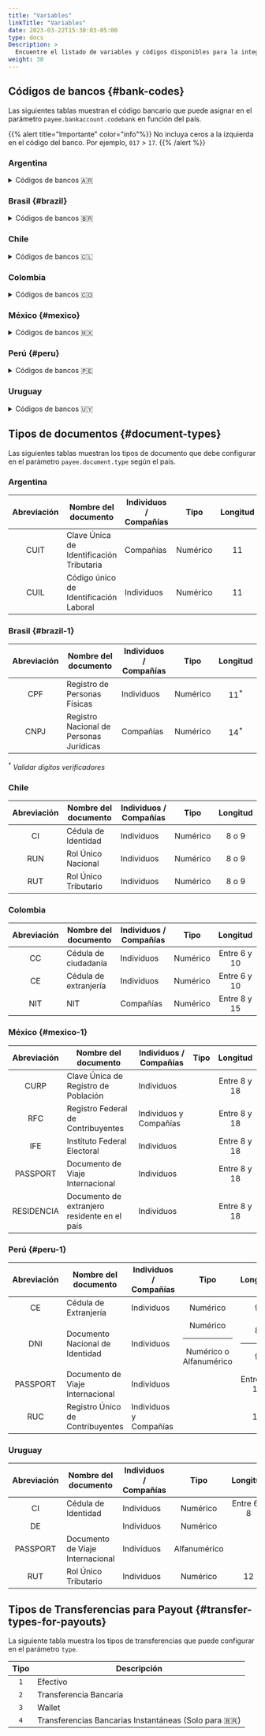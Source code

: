 ```yaml
---
title: "Variables"
linkTitle: "Variables"
date: 2023-03-22T15:30:03-05:00
type: docs
Description: >
  Encuentre el listado de variables y códigos disponibles para la integración de Payouts.
weight: 30
---
```


## Códigos de bancos {#bank-codes}
Las siguientes tablas muestran el código bancario que puede asignar en el parámetro `payee.bankaccount.codebank` en función del país.

{{% alert title="Importante" color="info"%}}
No incluya ceros a la izquierda en el código del banco. Por ejemplo, `017` > `17`.
{{% /alert %}}

### Argentina

<details>
<summary>Códigos de bancos 🇦🇷</summary>
<div id="contentdiv">

| Nombre del banco| Código del banco |
|---|:---:|
| BACS BANCO DE CREDITO Y SECURITIZACION | `340` |
| BANCO B. I. CREDITANSTALT | `147` |
| BANCO BICA S.A. | `426` |
| BANCO BRADESCO ARGENTINA | `336` |
| BANCO CETELEM ARGENTINA | `331` |
| BANCO CMF | `319` |
| BANCO COINAG S.A. | `431` |
| BANCO COLUMBIA | `389` |
| BANCO COMAFI | `299` |
| BANCO CREDICOOP COOP. L | `191` |
| BANCO DE COMERCIO S.A. | `432` |
| BANCO DE CORRIENTES | `094` |
| BANCO DE FORMOSA | `315` |
| BANCO DE GALICIA Y BUENOS AIRES | `007` |
| BANCO DE INVERSION Y COMERCIO EXTERIOR | `300` |
| BANCO DE LA CIUDAD DE BUENOS AIRES | `029` |
| BANCO DE LA NACION ARGENTINA | `011` |
| BANCO DE LA PAMPA SOCIEDAD DE ECONOMIA M | `093` |
| BANCO DE LA PROVINCIA DE BUENOS AIRES | `014` |
| BANCO DE LA PROVINCIA DE CORDOBA | `020` |
| BANCO DE LA REPUBLICA ORIENTAL DEL URUGUAY | `269` |
| BANCO DE SAN JUAN | `045` |
| BANCO DE SANTA CRUZ | `086` |
| BANCO DE SANTIAGO DEL ESTERO | `321` |
| BANCO DE SERVICIOS FINANCIEROS | `332` |
| BANCO DE SERVICIOS Y TRANSACCIONES | `338` |
| BANCO DE VALORES | `198` |
| BANCO DEL CHUBUT | `083` |
| BANCO DEL SOL | `310` |
| BANCO DINO S.A. | `448` |
| BANCO HIPOTECARIO | `044` |
| BANCO ITAU | `259` |
| BANCO JULIO | `305` |
| BANCO MACRO | `285` |
| BANCO MARIVA | `254` |
| BANCO MAS VENTAS | `341` |
| BANCO MERIDIAN | `281` |
| BANCO MUNICIPAL DE ROSARIO | `065` |
| BANCO PATAGONIA SUDAMERIS | `034` |
| BANCO PIANO | `301` |
| BANCO PROVINCIA DE TIERRA DEL FUEGO | `268` |
| BANCO PROVINCIA DEL NEUQUEN | `097` |
| BANCO ROELA | `247` |
| BANCO SAENZ | `277` |
| BANCO SANTANDER ARGENTINA | `072` |
| BANCO SUCREDITO REGIONAL S.A.U. | `435` |
| BANCO SUPERVIELLE S.A. | `027` |
| BANCO VOII S.A. | `312` |
| BANK OF AMERICA, NATIONAL ASSOCIA | `262` |
| BANK OF CHINE LIMITED SUCURSAL BUENOS AIRES | `515` |
| BBVA ARGENTINA | `017` |
| BNP PARIBAS | `266` |
| BRUBANK S.A.U. | `143` |
| CITIBANK ARGENTINA | `016` |
| CVU ACCOUNT | `000` |
| HSBC BANK ARGENTINA | `150` |
| INDUSTRIAL AND COMMERCIAL BANK OF CHINA (ICBC) ARGENTINA | `015` |
| J P MORGAN CHASE BANK SUCURSAL BUENOS AIRES | `165` |
| LLOYDS TSB BANK | `010` |
| NUEVO BANCO DE ENTRE RIOS | `386` |
| NUEVO BANCO DE LA RIOJA | `309` |
| NUEVO BANCO DE SANTA FE | `330` |
| NUEVO BANCO DEL CHACO | `311` |
| NUEVO BANCO INDUSTRIAL DE AZUL | `322` |
| RCI BANQUE ARGENTINA | `339` |
| WILOBANK S.A. | `384` |

</div>
</details>

### Brasil {#brazil}

<details>
<summary>Códigos de bancos 🇧🇷</summary>
<div id="contentdiv">

| Nombre del banco| Código del banco |
|---|:---:|
| ACCREDITO SCD S.A. | `406` |
| ACESSO SOLUÇÕES DE PAGAMENTO S.A. - INSTITUIÇÃO DE PAGAMENTO | `332` |
| ADVANCED CC LTDA | `117` |
| AGK CC S.A. | `272` |
| AL5 S.A. CFI | `349` |
| AMAZÔNIA CC LTDA. | `313` |
| ASAAS IP S.A. | `461` |
| ATF CREDIT SCD S.A. | `513` |
| ATICCA SCD S.A. | `527` |
| ATIVA S.A. INVESTIMENTOS CCTVM | `188` |
| AVENUE SECURITIES DTVM LTDA. | `508` |
| AZUMI DTVM | `463` |
| B&T CC LTDA. | `080` |
| BANCO BARI S.A. | `330` |
| BANCO BESA S.A. | `334` |
| BANCO BRADESCARD | `063` |
| BANCO BTG PACTUAL S.A. | `208` |
| BANCO CIFRA | `233` |
| BANCO DIGIO | `335` |
| BANCO FINAXIS | `094` |
| BANCO GENIAL | `125` |
| BANCO INBURSA | `012` |
| BANCO INTER | `077` |
| BANCO INVESTCRED UNIBANCO S.A. | `249` |
| BANCO ITAÚ CONSIGNADO S.A. | `029` |
| BANCO JOHN DEERE S.A. | `217` |
| BANCO MASTER | `243` |
| BANCO ORIGINAL | `212` |
| BANCO PAN | `623` |
| BANCO RANDON S.A. | `088` |
| BANCO SEMEAR | `743` |
| BANCO SICOOB S.A. | `756` |
| BANCO SISTEMA | `754` |
| BANCO TOPÁZIO S.A. | `082` |
| BANCO VOITER | `653` |
| BANCOSEGURO S.A. | `081` |
| BARI CIA HIPOTECÁRIA | `268` |
| BCO ABC BRASIL S.A. | `246` |
| BCO ABN AMRO S.A. | `075` |
| BCO AFINZ S.A. - BM | `299` |
| BCO AGIBANK S.A. | `121` |
| BCO ALFA S.A. | `025` |
| BCO ANDBANK S.A. | `065` |
| BCO ARBI S.A. | `213` |
| BCO B3 S.A. | `096` |
| BCO BANDEPE S.A. | `024` |
| BCO BANESTES S.A. | `021` |
| BCO BBI S.A. | `036` |
| BCO BMG S.A. | `318` |
| BCO BNP PARIBAS BRASIL S A | `752` |
| BCO BOCOM BBM S.A. | `107` |
| BCO BRADESCO BERJ S.A. | `122` |
| BCO BRADESCO FINANC. S.A. | `394` |
| BCO BRADESCO S.A. | `237` |
| BCO BRASILEIRO DE CRÉDITO S.A. | `378` |
| BCO BS2 S.A. | `218` |
| BCO BV S.A. | `413` |
| BCO C6 CONSIG | `626` |
| BCO C6 S.A. | `336` |
| BCO CAIXA GERAL BRASIL S.A. | `473` |
| BCO CARGILL S.A. | `040` |
| BCO CCB BRASIL S.A. | `320` |
| BCO CEDULA S.A. | `266` |
| BCO CETELEM S.A. | `739` |
| BCO CITIBANK S.A. | `745` |
| BCO CLASSICO S.A. | `241` |
| BCO COOPERATIVO SICREDI S.A. | `748` |
| BCO CRÉDIT AGRICOLE BR S.A. | `222` |
| BCO CREDIT SUISSE S.A. | `505` |
| BCO CREFISA S.A. | `069` |
| BCO CSF S.A. | `368` |
| BCO DA AMAZONIA S.A. | `003` |
| BCO DA CHINA BRASIL S.A. | `083` |
| BCO DAYCOVAL S.A | `707` |
| BCO DIGIMAIS S.A. | `654` |
| BCO DO BRASIL S.A. | `001` |
| BCO DO EST. DE SE S.A. | `047` |
| BCO DO EST. DO PA S.A. | `037` |
| BCO DO ESTADO DO RS S.A. | `041` |
| BCO DO NORDESTE DO BRASIL S.A. | `004` |
| BCO FATOR S.A. | `265` |
| BCO FIBRA S.A. | `224` |
| BCO GM S.A. | `390` |
| BCO GUANABARA S.A. | `612` |
| BCO HSBC S.A. | `269` |
| BCO INDUSTRIAL DO BRASIL S.A. | `604` |
| BCO ITAÚ BBA S.A. | `184` |
| BCO ITAUBANK S.A. | `479` |
| BCO J.P. MORGAN S.A. | `376` |
| BCO KDB BRASIL S.A. | `076` |
| BCO KEB HANA DO BRASIL S.A. | `757` |
| BCO LA NACION ARGENTINA | `300` |
| BCO LA PROVINCIA B AIRES BCE | `495` |
| BCO LETSBANK S.A. | `630` |
| BCO LUSO BRASILEIRO S.A. | `600` |
| BCO MERCANTIL DO BRASIL S.A. | `389` |
| BCO MERCEDES-BENZ S.A. | `381` |
| BCO MIZUHO S.A. | `370` |
| BCO MODAL S.A. | `746` |
| BCO MORGAN STANLEY S.A. | `066` |
| BCO MUFG BRASIL S.A. | `456` |
| BCO OURINVEST S.A. | `712` |
| BCO PAULISTA S.A. | `611` |
| BCO PINE S.A. | `643` |
| BCO RABOBANK INTL BRASIL S.A. | `747` |
| BCO RENDIMENTO S.A. | `633` |
| BCO RIBEIRAO PRETO S.A. | `741` |
| BCO RNX S.A. | `720` |
| BCO RODOBENS S.A. | `120` |
| BCO SAFRA S.A. | `422` |
| BCO SANTANDER (BRASIL) S.A. | `033` |
| BCO SENFF S.A. | `276` |
| BCO SOCIETE GENERALE BRASIL | `366` |
| BCO SOFISA S.A. | `637` |
| BCO SUMITOMO MITSUI BRASIL S.A. | `464` |
| BCO TOYOTA DO BRASIL S.A. | `387` |
| BCO TRIANGULO S.A. | `634` |
| BCO TRICURY S.A. | `018` |
| BCO VOLKSWAGEN S.A | `393` |
| BCO VOTORANTIM S.A. | `655` |
| BCO VR S.A. | `610` |
| BCO WESTERN UNION | `119` |
| BCO WOORI BANK DO BRASIL S.A. | `124` |
| BCO XP S.A. | `348` |
| BCO YAMAHA MOTOR S.A. | `475` |
| BCO. J.SAFRA S.A. | `074` |
| BCV - BCO, CRÉDITO E VAREJO S.A. | `250` |
| BEXS BCO DE CAMBIO S.A. | `144` |
| BEXS CC S.A. | `253` |
| BGC LIQUIDEZ DTVM LTDA | `134` |
| BMP SCMEPP LTDA | `274` |
| BMS SCD S.A. | `377` |
| BNDES | `007` |
| BNY MELLON BCO S.A. | `017` |
| BOFA MERRILL LYNCH BM S.A. | `755` |
| BONUSPAGO SCD S.A. | `408` |
| BR PARTNERS BI | `126` |
| BR-CAPITAL DTVM S.A. | `433` |
| BRB - BCO DE BRASILIA S.A. | `070` |
| BRL TRUST DTVM SA | `173` |
| BROKER BRASIL CC LTDA. | `142` |
| BS2 DTVM S.A. | `292` |
| C.SUISSE HEDGING-GRIFFO CV S/A | `011` |
| CAIXA ECONOMICA FEDERAL | `104` |
| CAMBIONET CC LTDA | `309` |
| CAPITAL CONSIG SCD S.A. | `465` |
| CAROL DTVM LTDA. | `288` |
| CARTOS SCD S.A. | `324` |
| CARUANA SCFI | `130` |
| CASA CREDITO S.A. SCM | `159` |
| CC LAR CREDI | `421` |
| CCM DESP TRÂNS SC E RS | `016` |
| CCM SERV. PÚBLICOS SP | `459` |
| CCR COOPAVEL | `281` |
| CCR DE ABELARDO LUZ | `322` |
| CCR DE IBIAM | `391` |
| CCR DE SÃO MIGUEL DO OESTE | `273` |
| CCR SEARA | `430` |
| CDC SCD S.A. | `470` |
| CECM COOPERFORTE | `379` |
| CECM DOS TRAB.PORT. DA G.VITOR | `385` |
| CECM FABRIC CALÇADOS SAPIRANGA | `328` |
| CECM SERV PUBL PINHÃO | `471` |
| CELCOIN IP S.A. | `509` |
| CENTRAL COOPERATIVA DE CRÉDITO NO ESTADO DO ESPÍRITO SANTO | `114` |
| CIELO IP S.A. | `362` |
| CITIBANK N.A. | `477` |
| CM CAPITAL MARKETS CCTVM LTDA | `180` |
| COBUCCIO S.A. SCFI | `402` |
| CODEPE CVC S.A. | `127` |
| COLUNA S.A. DTVM | `423` |
| COMMERZBANK BRASIL S.A. - BCO MÚLTIPLO | `163` |
| CONF NAC COOP CENTRAIS UNICRED | `136` |
| CONFIDENCE CC S.A. | `060` |
| COOP CREDITAG | `400` |
| COOP DE PRIMAVERA DO LESTE | `279` |
| COOPCENTRAL AILOS | `085` |
| CORA SCD S.A. | `403` |
| CRED-UFES | `427` |
| CREDIALIANÇA CCR | `098` |
| CREDIARE CFI S.A. | `429` |
| CREDIBRF COOP | `440` |
| CREDICOAMO | `010` |
| CREDIFIT SCD S.A. | `452` |
| CREDIHOME SCD | `443` |
| CREDISAN CC | `089` |
| CREDISIS CENTRAL DE COOPERATIVAS DE CRÉDITO LTDA. | `097` |
| CREDITAS SCD | `342` |
| CREDSYSTEM SCD S.A. | `428` |
| CREFAZ SCMEPP LTDA | `321` |
| CREHNOR LARANJEIRAS | `350` |
| CRESOL CONFEDERAÇÃO | `133` |
| DELCRED SCD S.A. | `435` |
| DEUTSCHE BANK S.A.BCO ALEMAO | `487` |
| DM | `449` |
| DOCK IP S.A. | `301` |
| DOURADA CORRETORA | `311` |
| EBANX IP LTDA. | `383` |
| EFÍ S.A. - IP | `364` |
| EFX CC LTDA. | `289` |
| F D GOLD DTVM LTDA | `395` |
| FACTA S.A. CFI | `149` |
| FAIR CC S.A. | `196` |
| FC FINANCEIRA S.A. - CFI | `516` |
| FDO GARANTIDOR CRÉDITOS | `541` |
| FÊNIX DTVM LTDA. | `455` |
| FFA SCMEPP LTDA. | `343` |
| FFCRED SCD S.A. | `510` |
| FIDUCIA SCMEPP LTDA | `382` |
| FINVEST DTVM | `512` |
| FITBANK IP | `450` |
| FRAM CAPITAL DTVM S.A. | `331` |
| FRENTE CC LTDA. | `285` |
| GAZINCRED S.A. SCFI | `478` |
| GENIAL INVESTIMENTOS CVM S.A. | `278` |
| GET MONEY CC LTDA | `138` |
| GLOBAL SCM LTDA | `384` |
| GOLDMAN SACHS DO BRASIL BM S.A | `064` |
| GUIDE | `177` |
| GUITTA CC LTDA | `146` |
| HAITONG BI DO BRASIL S.A. | `078` |
| HEDGE INVESTMENTS DTVM LTDA. | `458` |
| HEMERA DTVM LTDA. | `448` |
| HIPERCARD BM S.A. | `062` |
| HR DIGITAL SCD | `523` |
| HS FINANCEIRA | `189` |
| HSCM SCMEPP LTDA. | `312` |
| HUB IP S.A. | `396` |
| IB CCTVM S.A. | `271` |
| ICAP DO BRASIL CTVM LTDA. | `157` |
| ICBC DO BRASIL BM S.A. | `132` |
| ID CTVM | `439` |
| IDEAL CTVM S.A. | `398` |
| ÍNDIGO INVESTIMENTOS DTVM LTDA. | `407` |
| INTERCAM CC LTDA | `525` |
| INTESA SANPAOLO BRASIL S.A. BM | `139` |
| ITAÚ UNIBANCO S.A. | `341` |
| IUGU IP S.A. | `401` |
| J17 - SCD S/A | `451` |
| JPMORGAN CHASE BANK | `488` |
| KIRTON BANK | `399` |
| LAMARA SCD S.A. | `416` |
| LASTRO RDV DTVM LTDA | `293` |
| LECCA CFI S.A. | `105` |
| LEND SCD S.A. | `414` |
| LEVYCAM CCV LTDA | `145` |
| LIGA INVEST DTVM LTDA. | `469` |
| LIONS TRUST DTVM | `519` |
| LISTO SCD S.A. | `397` |
| MAF DTVM SA | `484` |
| MAGNETIS - DTVM | `442` |
| MAGNUM SCD | `511` |
| MARU SCD S.A. | `535` |
| MASTER S/A CCTVM | `467` |
| MERCADO CRÉDITO SCFI S.A. | `518` |
| MERCADO PAGO IP LTDA. | `323` |
| MÉRITO DTVM LTDA. | `454` |
| MICROCASH SCMEPP LTDA. | `537` |
| MIDWAY S.A. - SCFI | `358` |
| MIRAE ASSET CCTVM LTDA | `447` |
| MONETARIE SCD | `526` |
| MONEYCORP BCO DE CÂMBIO S.A. | `259` |
| MS BANK S.A. BCO DE CÂMBIO | `128` |
| NEON CTVM S.A. | `113` |
| NEON FINANCEIRA - CFI S.A. | `426` |
| NEON PAGAMENTOS S.A. IP | `536` |
| NOVA FUTURA CTVM LTDA. | `191` |
| NOVO BCO CONTINENTAL S.A. - BM | `753` |
| NU FINANCEIRA S.A. CFI | `386` |
| NU INVEST CORRETORA DE VALORES S.A. | `140` |
| NU PAGAMENTOS - IP | `260` |
| NUMBRS SCD S.A. | `419` |
| OLIVEIRA TRUST DTVM S.A. | `111` |
| OM DTVM LTDA | `319` |
| OMNI BANCO S.A. | `613` |
| ÓRAMA DTVM S.A. | `325` |
| ÓTIMO SCD S.A. | `355` |
| OZ CORRETORA DE CÂMBIO S.A. | `296` |
| PAGSEGURO INTERNET IP S.A. | `290` |
| PARANA BCO S.A. | `254` |
| PARATI - CFI S.A. | `326` |
| PARMETAL DTVM LTDA | `194` |
| PEAK SEP S.A. | `521` |
| PEFISA S.A. - C.F.I. | `174` |
| PICPAY | `380` |
| PICPAY BANK - BANCO MÚLTIPLO S.A | `079` |
| PINBANK IP | `529` |
| PLANNER CV S.A. | `100` |
| PLANNER SOCIEDADE DE CRÉDITO DIRETO | `410` |
| PLANTAE CFI | `445` |
| POLOCRED SCMEPP LTDA. | `093` |
| PORTOPAR DTVM LTDA | `306` |
| PORTOSEG S.A. CFI | `468` |
| QI SCD S.A. | `329` |
| RB INVESTIMENTOS DTVM LTDA. | `283` |
| REAG DTVM S.A. | `528` |
| REALIZE CFI S.A. | `374` |
| RENASCENCA DTVM LTDA | `101` |
| RJI | `506` |
| SAGITUR CC | `270` |
| SBCASH SCD | `482` |
| SCFI EFÍ S.A. | `507` |
| SCOTIABANK BRASIL | `751` |
| SENSO CCVM S.A. | `545` |
| SER FINANCE SCD S.A. | `530` |
| SERVICOOP | `190` |
| SIMPAUL | `365` |
| SINGULARE CTVM S.A. | `363` |
| SOCIAL BANK S/A | `412` |
| SOCINAL S.A. CFI | `425` |
| SOCRED SA - SCMEPP | `183` |
| STARK SCD S.A. | `462` |
| STATE STREET BR S.A. BCO COMERCIAL | `014` |
| STONE IP S.A. | `197` |
| SUMUP SCD S.A. | `404` |
| SUPERDIGITAL I.P. S.A. | `340` |
| SUPERLÓGICA SCD S.A. | `481` |
| TERRA INVESTIMENTOS DTVM | `307` |
| TORO CTVM S.A. | `352` |
| TRAVELEX BANCO DE CÂMBIO S.A. | `095` |
| TREVISO CC S.A. | `143` |
| TRINUS CAPITAL DTVM | `360` |
| TRINUS SCD S.A. | `444` |
| TRUSTEE DTVM LTDA. | `438` |
| TULLETT PREBON BRASIL CVC LTDA | `131` |
| UBS BRASIL BI S.A. | `129` |
| UBS BRASIL CCTVM S.A. | `015` |
| UNAVANTI SCD S/A | `460` |
| UNIPRIME COOPCENTRAL LTDA. | `099` |
| UNIPRIME DO BRASIL - COOP | `084` |
| UP.P SEP S.A. | `373` |
| UY3 SCD S/A | `457` |
| VALOR SCD S.A. | `195` |
| VIA CERTA FINANCIADORA S.A. - CFI | `411` |
| VIPS CC LTDA. | `298` |
| VITREO DTVM S.A. | `367` |
| VORTX DTVM LTDA. | `310` |
| WARREN CVMC LTDA | `371` |
| WILL FINANCEIRA S.A.CFI | `280` |
| WNT CAPITAL DTVM | `524` |
| XP INVESTIMENTOS CCTVM S/A | `102` |
| ZEMA CFI S/A | `359` |
| ZIPDIN SCD S.A. | `418` |

</div>
</details>

### Chile

<details>
<summary>Códigos de bancos 🇨🇱</summary>
<div id="contentdiv">

| Nombre del banco| Código del banco |
|---|:---:|
| BANCO DE CHILE | `001` |
| BANCO INTERNACIONAL | `009` |
| BANCO DEL ESTADO DE CHILE | `012` |
| BANCO BICE | `028` |
| BANCO CONSORCIO | `055` |
| BANCO CREDITO E INVERSIONES | `016` |
| BANCO DEL DESARROLLO | `507` |
| BANCO FALABELLA | `051` |
| BANCO RIPLEY | `053` |
| BANCO SANTANDER - SANTIAGO | `037` |
| BANCO SECURITY | `049` |
| BBVA CHILE | `504` |
| COOPEUCH | `672` |
| HSBC BANK | `031` |
| ITAU CORPBANCA | `039` |
| PREPAGO LOS HEROES | `729` |
| SCOTIABANK CHILE | `014` |
| TENPO PREPAGO | `730` |

</div>
</details>

### Colombia

<details>
<summary>Códigos de bancos 🇨🇴</summary>
<div id="contentdiv">

| Nombre del banco| Código del banco |
|---|:---:|
| BANCO AGRARIO | `1040` |
| BANCO AV VILLAS | `1052` |
| BANCO BTG PACTUAL | `1805` |
| BANCO COOPERATIVO COOPCENTRAL | `1066` |
| BANCO CREDIFINANCIERA SA. | `1558` |
| BANCO DAVIVIENDA SA | `1051` |
| BANCO DE BOGOTA | `1001` |
| BANCO DE OCCIDENTE | `1023` |
| BANCO FALABELLA S.A. | `1062` |
| BANCO FINANDINA S.A. | `1063` |
| BANCO GNB SUDAMERIS | `1012` |
| BANCO J.P. MORGAN COLOMBIA S.A | `1071` |
| BANCO MUNDO MUJER | `1047` |
| BANCO PICHINCHA | `1060` |
| BANCO POPULAR | `1002` |
| BANCO SANTANDER DE NEGOCIOS CO | `1065` |
| BANCO SERFINANZA S.A | `1069` |
| BANCO W S.A. | `1053` |
| BANCOLDEX S.A. | `1031` |
| BANCOLOMBIA | `1007` |
| BANCOOMEVA | `1061` |
| BBVA COLOMBIA | `1013` |
| CITIBANK | `1009` |
| COLTEFINANCIERA S.A | `1370` |
| CONFIAR | `1292` |
| COOFINEP COOPERATIVA FINANCIER | `1291` |
| COOPERATIVA FINANCIERA DE ANTI | `1283` |
| COOTRAFA COOPERATIVA FINANCIER | `1289` |
| CSC SA | `1032` |
| DAVIPLATA | `1551` |
| DING TECNIPAGOS SA | `1802` |
| FINANCIERA JURISCOOP S.A. COMP | `1121` |
| GIROS Y FINANZAS CF | `1303` |
| IRIS | `1637` |
| ITAU | `1014` |
| ITAU ANTES CORPBANCA | `1006` |
| JFK COOPERATIVA FINANCIERA | `1286` |
| LULO BANK S.A. | `1070` |
| MIBANCO S.A. | `1067` |
| MOVII | `1801` |
| NEQUI | `1507` |
| PIBANK | `1560` |
| POWWI | `1803` |
| RAPPIPAY | `1151` |
| SCOTIABANK COLPATRIA S.A | `1019` |
| UALÁ | `1804` |

</div>
</details>

### México {#mexico}

<details>
<summary>Códigos de bancos 🇲🇽</summary>
<div id="contentdiv">

| Nombre del banco| Código del banco |
|---|:---:|
| ABC CAPITAL | `138` |
| ACCIVAL | `614` |
| ACTINVER | `133` |
| AFIRME | `062` |
| AKALA | `638` |
| AMERICAN EXPRESS | `103` |
| ASEA | `652` |
| AUTOFIN | `128` |
| AZTECA | `127` |
| B&B | `610` |
| BAJIO | `030` |
| BAMSA | `106` |
| BANAMEX | `002` |
| BANCO FAMSA | `131` |
| BANCOMEXT | `006` |
| BANCOPPEL | `137` |
| BANJERCITO | `019` |
| BANOBRAS | `009` |
| BANORTE | `072` |
| BANREGIO | `058` |
| BANSEFI | `166` |
| BANSI | `060` |
| BARCLAYS | `129` |
| BBASE | `145` |
| BBVA BANCOMER | `012` |
| BMONEX | `112` |
| BMULTIVA | `132` |
| BULLTICK CB | `632` |
| CB ACTINVER | `621` |
| CB INTERCAM | `630` |
| CB JPMORGAN | `640` |
| CI BOLSA | `631` |
| CIBANCO | `143` |
| CLS | `901` |
| COMPARTAMOS | `130` |
| CONSUBANCO | `140` |
| CREDIT SUISSE | `126` |
| DEUTSCHE BANK | `124` |
| ESTRUCTURADORES | `606` |
| EVERCORE | `648` |
| FINAMEX | `616` |
| FINCOMUN | `634` |
| GBM | `601` |
| HDI SEGUROS | `636` |
| HIPOTECARIA FEDERAL | `168` |
| HSBC | `021` |
| INBURSA | `036` |
| INDEVAL | `902` |
| ING | `116` |
| INTERACCIONES | `037` |
| INTERBANCO | `136` |
| INVEX | `059` |
| IXE | `032` |
| JP MORGAN | `110` |
| KUSPIT | `653` |
| LIBERTAD | `670` |
| MAPFRE | `619` |
| MASARI | `602` |
| MERRILL LYNCH | `615` |
| MIFEL | `042` |
| MONEXCB | `600` |
| NAFIN | `135` |
| OACTIN | `622` |
| OPCIONES EMPRESARIALES DEL NOROESTE | `659` |
| ORDER | `637` |
| PROFUTURO | `620` |
| REFORMA | `642` |
| SANTANDER | `014` |
| SCOTIABANK | `044` |
| SEGMTY | `651` |
| SKANDIA VIDA | `623` |
| SKANDIA OPERADORA | `649` |
| SOFIEXPRESS | `655` |
| STERLING | `633` |
| STP | `646` |
| SU CASITA | `629` |
| TELECOMM | `647` |
| THE ROYAL BANK | `102` |
| TIBER | `607` |
| TOKYO | `108` |
| UBS BANK | `139` |
| UNAGRA | `656` |
| UNICA | `618` |
| VALMEX | `617` |
| VALUE | `605` |
| VE POR MAS | `113` |
| VECTOR | `608` |
| VOLKSWAGEN | `141` |
| WALMART | `134` |
| ZURICH | `627` |
| ZURICHVI | `628` |

</div>
</details>

### Perú {#peru}

<details>
<summary>Códigos de bancos 🇵🇪</summary>
<div id="contentdiv">

| Nombre del banco| Código del banco |
|---|:---:|
| BANCO DE COMERCIO | `023` |
| BANCO DE CREDITO DEL PERU | `002` |
| BANCO DE LA NACION | `018` |
| BANCO FALABELLA PERU | `054` |
| BANCO FINANCIERO | `035` |
| BANCO GNB PERU S.A | `053` |
| BANCO INTERAMERICANO DE FINANZAS (BIF) | `038` |
| BBVA CONTINENTAL | `011` |
| CAJA METROPOLITANA DE LIMA | `800` |
| CAJA MUNICIPAL DE AHORRO Y CREDITO AREQUIPA | `803` |
| CAJA MUNICIPAL DE AHORRO Y CREDITO CUZCO | `806` |
| CAJA MUNICIPAL DE AHORRO Y CREDITO HUANCAYO | `808` |
| CAJA MUNICIPAL DE AHORRO Y CREDITO PIURA SAC | `801` |
| CAJA MUNICIPAL DE AHORRO Y CREDITO SULLANA | `805` |
| CAJA MUNICIPAL DE AHORRO Y CREDITO TRUJILLO | `802` |
| CITIBANK PERU | `007` |
| CREDISCOTIA FINANCIERA | `043` |
| INTERBANK | `003` |
| MI BANCO | `049` |
| SANTANDER PERU | `056` |
| SCOTIABANK PERU | `00 9` |

</div>
</details>

### Uruguay

<details>
<summary>Códigos de bancos 🇺🇾</summary>
<div id="contentdiv">

| Nombre del banco| Código del banco |
|---|:---:|
| BANCO BILBAO VIZCAYA ARGENTARIA (BBVA)| `153` |
| BANCO DE LA NACION URUGUAY | `246` |
| BANCO HIPOTECARIO DEL URUGUAY | `091` |
| BANCO ITAU URUGUAY | `113` |
| BANCO SANTANDER URUGUAY | `137` |
| BANQUE HERITAGE | `162` |
| BAPRO | `061` |
| BROU - BANCO DE LA REPUBLICA ORIENTAL DEL URUGUAY | `001` |
| CAJA MUNICIPAL DE AHORRO Y CREDITO TRUJILLO | `802` |
| CITIBANK N.A. SUCURSAL | `205` |
| CITIBANK PERU | `007` |
| CREDISCOTIA FINANCIERA | `043` |
| HSBC BANK URUGUAY | `157` |
| INTERBANK | `003` |
| MI BANCO | `049` |
| OCA BLUE | `999` |
| PREX | `603` |
| REDPAGOS | `624` |
| SANTANDER PERU | `056` |
| SCOTIABANK | `128` |
| SCOTIABANK PERU | `009` |

</div>
</details>

## Tipos de documentos {#document-types}
Las siguientes tablas muestran los tipos de documento que debe configurar en el parámetro `payee.document.type` según el país.

### Argentina
| Abreviación | Nombre del documento | Individuos / Compañías | Tipo | Longitud |
|:-:|---|---|:-:|:-:|
| CUIT | Clave Única de Identificación Tributaria | Compañías | Numérico | 11 |
| CUIL | Código único de Identificación Laboral | Individuos | Numérico | 11 |

### Brasil {#brazil-1}
| Abreviación | Nombre del documento | Individuos / Compañías | Tipo | Longitud |
|:-:|---|---|:-:|:-:|
| CPF | Registro de Personas Físicas | Individuos | Numérico | 11<sup>*</sup> |
| CNPJ | Registro Nacional de Personas Jurídicas | Compañías | Numérico | 14<sup>*</sup> |

<sup>*</sup> _Validar dígitos verificadores_

### Chile
| Abreviación | Nombre del documento | Individuos / Compañías | Tipo | Longitud |
|:-:|---|---|:-:|:-:|
| CI | Cédula de Identidad | Individuos | Numérico | 8 o 9 |
| RUN | Rol Único Nacional | Individuos | Numérico | 8 o 9 |
| RUT | Rol Único Tributario | Individuos | Numérico | 8 o 9 |

### Colombia
| Abreviación | Nombre del documento | Individuos / Compañías | Tipo | Longitud |
|:-:|---|---|:-:|:-:|
| CC | Cédula de ciudadanía | Individuos | Numérico | Entre 6 y 10 |
| CE | Cédula de extranjería | Individuos | Numérico | Entre 6 y 10 |
| NIT | NIT | Compañías | Numérico | Entre 8 y 15 |

<!--### Costa Rica
| Abreviación | Nombre del documento | Individuos / Compañías | Tipo | Longitud |
|:-:|---|---|:-:|:-:|
| CI | Cédula de identidad | Individuos | Numérico | 9 |

### El Salvador
| Abreviación | Nombre del documento | Individuos / Compañías | Tipo | Longitud |
|:-:|---|---|:-:|:-:|
| DUI | Documento único de identidad | Individuos |  | Entre 6 y 18 |-->

### México {#mexico-1}
| Abreviación | Nombre del documento | Individuos / Compañías | Tipo | Longitud |
|:-:|---|---|:-:|:-:|
| CURP | Clave Única de Registro de Población | Individuos | | Entre 8 y 18 |
| RFC | Registro Federal de Contribuyentes | Individuos y Compañías | | Entre 8 y 18 |
| IFE | Instituto Federal Electoral | Individuos | | Entre 8 y 18 |
| PASSPORT | Documento de Viaje Internacional | Individuos |  | Entre 8 y 18 |
| RESIDENCIA | Documento de extranjero residente en el país | Individuos |  | Entre 8 y 18 |

<!--### Nicaragua
| Abreviación | Nombre del documento | Individuos / Compañías | Tipo | Longitud |
|:-:|---|---|:-:|:-:|
| CI | Cédula de identidad | Individuos |  | Entre 8 y 18 |-->

### Perú {#peru-1}
| Abreviación | Nombre del documento | Individuos / Compañías | Tipo | Longitud |
|:-:|---|---|:-:|:-:|
| CE | Cédula de Extranjería | Individuos | Numérico | 9 |
| DNI | Documento Nacional de Identidad | Individuos | Numérico<br><hr>Numérico o Alfanumérico | 8<br><hr>9 |
| PASSPORT | Documento de Viaje Internacional | Individuos | | Entre 7 y 18 |
| RUC | Registro Único de Contribuyentes | Individuos y Compañías | | 11 |

### Uruguay
| Abreviación | Nombre del documento | Individuos / Compañías | Tipo | Longitud |
|:-:|---|---|:-:|:-:|
| CI | Cédula de Identidad| Individuos | Numérico | Entre 6 y 8 |
| DE | | Individuos | Numérico | |
| PASSPORT | Documento de Viaje Internacional | Individuos | Alfanumérico | |
| RUT | Rol Único Tributario | Individuos | Numérico | 12 |

## Tipos de Transferencias para Payout {#transfer-types-for-payouts}
La siguiente tabla muestra los tipos de transferencias que puede configurar en el parámetro `type`.

<div id="shortTable"></div>

| Tipo | Descripción |
|:-:|---|
| `1` | Efectivo |
| `2` | Transferencia Bancaria |
| `3` | Wallet |
| `4` | Transferencias Bancarias Instantáneas (Solo para 🇧🇷) |

